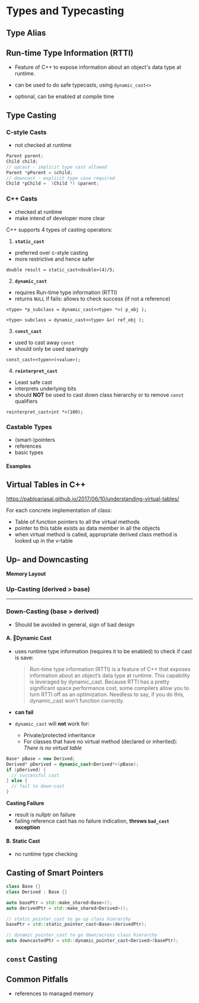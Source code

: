 # Types and Typecasting





## Type Alias









## Run-time Type Information (RTTI)

- Feature of C++ to expose information about an object's data type at runtime.

- can be used to do safe typecasts, using `dynamic_cast<>`
- optional, can be enabled at compile time



## Type Casting

### C-style Casts

- not checked at runtime

```cpp
Parent parent;
Child child;
// upcast - implicit type cast allowed
Parent *pParent = &child;
// downcast - explicit type case required 
Child *pChild =  (Child *) &parent;
```

### C++ Casts

- checked at runtime
- make intend of developer more clear

C++ supports 4 types of casting operators:

1. **`static_cast`**

- preferred over c-style casting
- more restrictive and hence safer

`double result = static_cast<double>(4)/5;`

2. **`dynamic_cast`**

- requires Run-time type information (RTTI)
- returns `NULL` if fails: allows to check success (if not a reference)

`<type> *p_subclass = dynamic_cast<<type> *>( p_obj );`

`<type> subclass = dynamic_cast<<type> &>( ref_obj );`

3. **`const_cast`**

- used to cast away `const`
- should only be used sparingly

`const_cast<<type>>(<value>);`

4. **`reinterpret_cast`**

- Least safe cast
- interprets underlying bits
- should **NOT** be used to cast down class hierarchy or to remove `const` qualifiers

`reinterpret_cast<int *>(100);`

### Castable Types

- (smart-)pointers
- references
- basic types



#### Examples



## Virtual Tables in C++

https://pabloariasal.github.io/2017/06/10/understanding-virtual-tables/

For each concrete implementation of class:

- Table of function pointers to all the virtual methods
- pointer to this table exists as data member in all the objects
- when virtual method is called, appropriate derived class method is looked up in the v-table



## Up- and Downcasting

**Memory Layout**



### Up-Casting (derived > base)



--------------

### Down-Casting (base > derived)

- Should be avoided in general, sign of bad design

#### A. Dynamic Cast

- uses runtime type information (requires it to be enabled) to check if cast is save:

  > Run-time type information (RTTI) is a feature of C++ that exposes 
  > information about an object’s data type at runtime.  This capability is 
  > leveraged by dynamic_cast.  Because RTTI has a pretty significant space 
  > performance cost, some compilers allow you to turn RTTI off as an 
  > optimization.  Needless to say, if you do this, dynamic_cast won’t 
  > function correctly.

- **can fail**

- `dynamic_cast` will **not** work for:

  - Private/protected inheritance
  - For classes that have no virtual method (declared or inherited): *There is no virtual table*

```cpp
Base* pBase = new Derived;
Derived* pDerived = dynamic_cast<Derived*>(pBase);
if (pDerived) {
  // successful cast
} else {
  // fail to down-cast
}
```

**Casting Failure**

- result is nullptr on failure
- failing reference cast has no failure indication, **throws `bad_cast` exception**

#### B. Static Cast

- no runtime type checking

  

## Casting of Smart Pointers

```cpp
class Base {}
class Derived : Base {}

auto basePtr = std::make_shared<Base>();
auto derivedPtr = std::make_shared<Derived>();

// static_pointer_cast to go up class hierarchy
basePtr = std::static_pointer_cast<Base>(derivedPtr);

// dynamic_pointer_cast to go down/across class hierarchy
auto downcastedPtr = std::dynamic_pointer_cast<Derived>(basePtr);
```



## `const` Casting





## Common Pitfalls

- references to managed memory